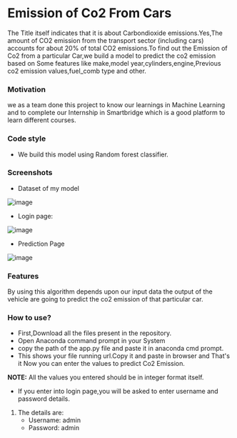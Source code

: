 # **Emission of Co2 From Cars**
The Title itself indicates that it is about Carbondioxide emissions.Yes,The amount of CO2 emission from the transport sector (including cars)
accounts for about 20% of total CO2 emissions.To find out the Emission of Co2 from a particular Car,we build a model to predict the co2 emission 
based on Some features like make,model year,cylinders,engine,Previous co2 emission values,fuel_comb type and other.

### Motivation
we as a team done this project to know our learnings in Machine Learning and to complete our Internship in Smartbridge which is a good platform to 
learn different courses.

### Code style
- We build this model using Random forest classifier.

### Screenshots
- Dataset of my model

![image](https://user-images.githubusercontent.com/61023747/86532952-5623cc00-beeb-11ea-9fe7-b9f24ea1ab41.png)

- Login page:

![image](https://user-images.githubusercontent.com/61023747/86533037-f24dd300-beeb-11ea-8809-2cf58fe6e502.png)

- Prediction Page

![image](https://user-images.githubusercontent.com/61023747/86533096-39d45f00-beec-11ea-82f1-94eb84928173.png)

### Features
By using this algorithm depends upon our input data the output
of the vehicle are going to predict the co2 emission of that
particular car.

### How to use?
- First,Download all the files present in the repository.
- Open Anaconda command prompt in your System
- copy the path of the app.py file and paste it in anaconda cmd prompt.
- This shows your file running url.Copy it and paste in browser and That's it Now you can enter the values to predict Co2 Emission. 

**NOTE:** All the values you entered should be in integer format itself.
- If you enter into login page,you will be asked to enter username and password details.
1. The details are:
   - Username: admin
   - Password: admin


